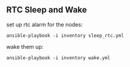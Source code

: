 ## RTC Sleep and Wake

set up rtc alarm for the nodes:

```
ansible-playbook -i inventory sleep_rtc.yml
```

wake them up:

```
ansible-playbook -i inventory wake.yml
```


